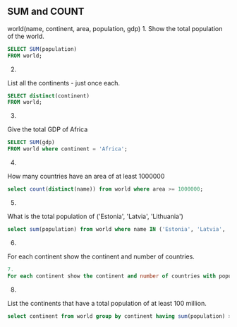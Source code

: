 ## SUM and COUNT

world(name, continent, area, population, gdp)
1.
Show the total population of the world.
```sql
SELECT SUM(population)
FROM world;
```
2.
List all the continents - just once each.
```sql
SELECT distinct(continent)
FROM world;
```
3.
Give the total GDP of Africa
```sql
SELECT SUM(gdp)
FROM world where continent = 'Africa';
```
4.
How many countries have an area of at least 1000000
```sql
select count(distinct(name)) from world where area >= 1000000; 
```
5.
What is the total population of ('Estonia', 'Latvia', 'Lithuania')
```sql
select sum(population) from world where name IN ('Estonia', 'Latvia', 'Lithuania');
```
6.
For each continent show the continent and number of countries.
```sql
7.
For each continent show the continent and number of countries with populations of at least 10 million.
```
8.
List the continents that have a total population of at least 100 million.
```sql
select continent from world group by continent having sum(population) > 100000000 ;
```

